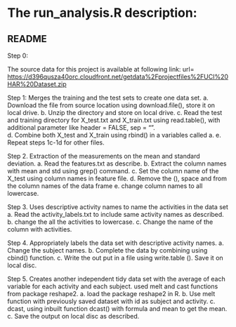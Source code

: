 The run_analysis.R description:
========================================================

README
--------------------------------------------------------
Step 0:

The source data for this project is available at following link:
url= https://d396qusza40orc.cloudfront.net/getdata%2Fprojectfiles%2FUCI%20HAR%20Dataset.zip

Step 1: Merges the training and the test sets to create one data set.
a. Download the file from source location using download.file(),  store it on local drive.
b. Unzip the directory and store on local drive. 
c. Read the test and training directory for X_test.txt and X_train.txt using read.table(), with additional parameter like header = FALSE, sep = “”.  
d. Combine both X_test and X_train using  rbind() in a  variables called a. 
e. Repeat steps 1c-1d for other files.

Step 2. Extraction of the measurements on the mean and standard deviation.
a. Read the features.txt as describe.
b. Extract the column names with mean and std using grep() command.
c. Set the column name of the X_test using column names in feature file. 
d. Remove the (), space and from the column names of the data frame 
e. change column names to all lowercase.


Step 3. Uses descriptive activity names to name the activities in the data set
a. Read the activity_labels.txt to include same activity names as described.
b. change the all the activities to lowercase.
c. Change the name of the column with activities.
 
Step 4. Appropriately labels the data set with descriptive activity names.
a. Change the subject names. 
b. Complete the data by combining using cbind() function. 
c. Write the out put in a file using write.table (). Save it on local disc. 

Step 5. Creates another independent tidy data set with the average of each variable for each activity and each subject. 
used melt and cast functions from package reshape2.
a. load the package reshape2 in R.
b. Use melt function with previously saved dataset with id as subject and activity.
c. dcast, using inbuilt function dcast() with formula and mean to get the mean. 
c. Save the output on local disc as described.
